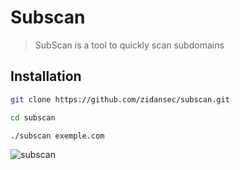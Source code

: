 # Subscan

> SubScan is a tool to quickly scan subdomains

## Installation

```bash
git clone https://github.com/zidansec/subscan.git
```
```bash
cd subscan
```
```bash
./subscan exemple.com
```

![subscan](https://i.imgur.com/ZaSnn41.png)